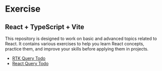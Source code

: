 # Exercise
## React + TypeScript + Vite

This repository is designed to work on basic and advanced topics related to React. It contains various exercises to help you learn React concepts, practice them, and improve your skills before applying them in projects.
- [RTK Query Todo](https://github.com/cengizdonmez/react-exercise/tree/main/rtk-query-todo)
- [React Query Todo](https://github.com/cengizdonmez/react-exercise/tree/main/react-query-todo)